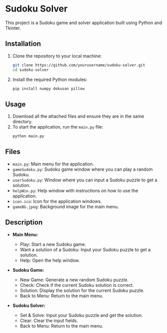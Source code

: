 # Sudoku Solver

This project is a Sudoku game and solver application built using Python and Tkinter.

## Installation

1. Clone the repository to your local machine:
    ```bash
    git clone https://github.com/yourusername/sudoku-solver.git
    cd sudoku-solver
    ```

2. Install the required Python modules:
    ```bash
    pip install numpy dokusan pillow
    ```

## Usage

1. Download all the attached files and ensure they are in the same directory.
2. To start the application, run the `main.py` file:
    ```bash
    python main.py
    ```

## Files

- `main.py`: Main menu for the application.
- `gameSudoku.py`: Sudoku game window where you can play a random Sudoku.
- `userSudoku.py`: Window where you can input a Sudoku puzzle to get a solution.
- `helpWin.py`: Help window with instructions on how to use the application.
- `icon.ico`: Icon for the application windows.
- `gameBG.jpeg`: Background image for the main menu.

## Description

- **Main Menu:**
    - Play: Start a new Sudoku game.
    - Want a solution of a Sudoku: Input your Sudoku puzzle to get a solution.
    - Help: Open the help window.

- **Sudoku Game:**
    - New Game: Generate a new random Sudoku puzzle.
    - Check: Check if the current Sudoku solution is correct.
    - Solution: Display the solution for the current Sudoku puzzle.
    - Back to Menu: Return to the main menu.

- **Sudoku Solver:**
    - Set & Solve: Input your Sudoku puzzle and get the solution.
    - Clear: Clear the input fields.
    - Back to Menu: Return to the main menu.
